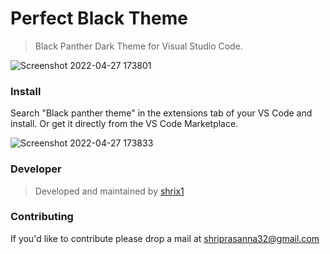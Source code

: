 <h1>Perfect Black Theme</h1>

>Black Panther Dark Theme for Visual Studio Code.

![Screenshot 2022-04-27 173801](https://user-images.githubusercontent.com/92677078/165514904-f2d6a349-2106-42ca-a27e-c83981a519b4.jpg)

<h3>Install</h3>

Search "Black panther theme" in the extensions tab of your VS Code and install.
Or get it directly from the VS Code Marketplace.

![Screenshot 2022-04-27 173833](https://user-images.githubusercontent.com/92677078/165514918-61d432f3-eef7-4c4f-b1b1-c11c16b970c7.jpg)

<h3>Developer</h3>

>Developed and maintained by <a href="https://github.com/shrix1/Black-panther-theme" target="_blank" >shrix1</a>

<h3>Contributing</h3>
If you'd like to contribute please drop a mail at <a href="mailto:shriprasanna32@gmail.com" target="_blank"> shriprasanna32@gmail.com</a>
